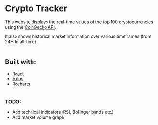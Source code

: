 # Crypto Tracker
 
This website displays the real-time values of the top 100 cryptocurrencies using the [CoinGecko API](https://www.coingecko.com/en/api). 

It also shows historical market information over various timeframes (from 24H to all-time).  
&nbsp;  

## Built with:
- [React](https://reactjs.org)
- [Axios](https://axios-http.com/)
- [Recharts](https://recharts.org/en-US/)  
&nbsp;  

### TODO:
- Add technical indicators (RSI, Bollinger bands etc.)
- Add market volume graph
